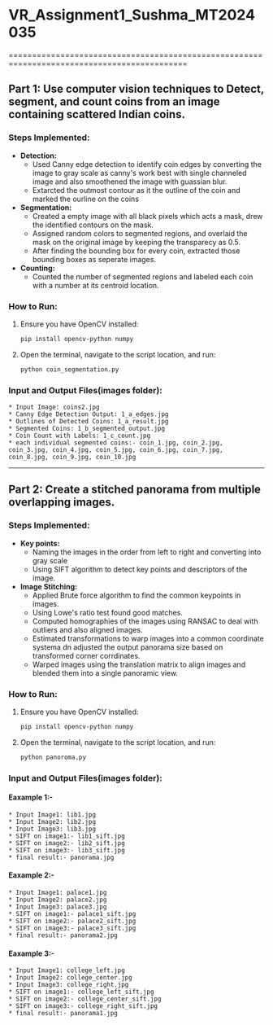 # VR_Assignment1_Sushma_MT2024035
============================================================================================
## Part 1: Use computer vision techniques to Detect, segment, and count coins from an image containing scattered Indian coins.

### Steps Implemented:
- **Detection:**
  - Used Canny edge detection to identify coin edges by converting the image to gray scale as canny's work best with single channeled image and also smoothened the image with guassian blur.
  - Extarcted the outmost contour as it the outline of the coin and marked the ourline on the coins
- **Segmentation:**
  - Created a empty image with all black pixels which acts a mask, drew the identified contours on the mask.
  - Assigned random colors to segmented regions, and overlaid the mask on the original image by keeping the transparecy as 0.5.
  - After finding the bounding box for every coin, extracted those bounding boxes as seperate images.
- **Counting:**
  - Counted the number of segmented regions and labeled each coin with a number at its centroid location.

 ### How to Run:
1. Ensure you have OpenCV installed:  
   ```sh
   pip install opencv-python numpy
2. Open the terminal, navigate to the script location, and run:
   ```sh
   python coin_segmentation.py
### Input and Output Files(images folder):
    * Input Image: coins2.jpg
    * Canny Edge Detection Output: 1_a_edges.jpg
    * Outlines of Detected Coins: 1_a_result.jpg
    * Segmented Coins: 1_b_segmented_output.jpg
    * Coin Count with Labels: 1_c_count.jpg
    * each individual segmented coins:- coin_1.jpg, coin_2.jpg, coin_3.jpg, coin_4.jpg, coin_5.jpg, coin_6.jpg, coin_7.jpg, coin_8.jpg, coin_9.jpg, coin_10.jpg
-------------------------------------------------------------------------------------------------

## Part 2: Create a stitched panorama from multiple overlapping images.

### Steps Implemented:
- **Key points:**
   - Naming the images in the order from left to right and converting into gray scale
   - Using SIFT algorithm to detect key points and descriptors of the image.
- **Image Stitching:**
   - Applied Brute force algorithm to find the common keypoints in images.
   - Using Lowe's ratio test found good matches.
   - Computed homographies of the images using RANSAC to deal with outliers and also aligned images.
   - Estimated transformations to warp images into a common coordinate systema dn adjusted the output panorama size based on transformed corner corrdinates.
   - Warped images using the translation matrix to align images and blended them into a single panoramic view.

 ### How to Run:
1. Ensure you have OpenCV installed:  
   ```sh
   pip install opencv-python numpy
2. Open the terminal, navigate to the script location, and run:
   ```sh
   python panoroma.py
### Input and Output Files(images folder):
  #### Eaxample 1:-
    * Input Image1: lib1.jpg
    * Input Image2: lib2.jpg
    * Input Image3: lib3.jpg
    * SIFT on image1:- lib1_sift.jpg
    * SIFT on image2:- lib2_sift.jpg
    * SIFT on image3:- lib3_sift.jpg
    * final result:- panorama.jpg
  #### Eaxample 2:-
    * Input Image1: palace1.jpg
    * Input Image2: palace2.jpg
    * Input Image3: palace3.jpg
    * SIFT on image1:- palace1_sift.jpg
    * SIFT on image2:- palace2_sift.jpg
    * SIFT on image3:- palace3_sift.jpg
    * final result:- panorama2.jpg
  #### Eaxample 3:-
    * Input Image1: college_left.jpg
    * Input Image2: college_center.jpg
    * Input Image3: college_right.jpg
    * SIFT on image1:- college_left_sift.jpg
    * SIFT on image2:- college_center_sift.jpg
    * SIFT on image3:- college_right_sift.jpg
    * final result:- panorama1.jpg
  
